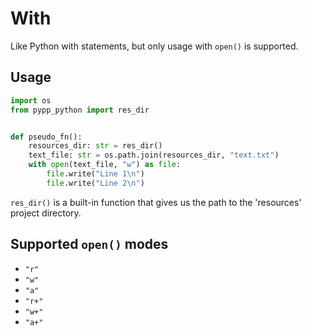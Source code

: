 # With

Like Python with statements, but only usage with `open()` is supported.

## Usage

```python
import os
from pypp_python import res_dir


def pseudo_fn():
    resources_dir: str = res_dir()
    text_file: str = os.path.join(resources_dir, "text.txt")
    with open(text_file, "w") as file:
        file.write("Line 1\n")
        file.write("Line 2\n")
```

`res_dir()` is a built-in function that gives us the path to the 'resources' project directory.

## Supported `open()` modes

- `"r"`
- `"w"`
- `"a"`
- `"r+"`
- `"w+"`
- `"a+"`